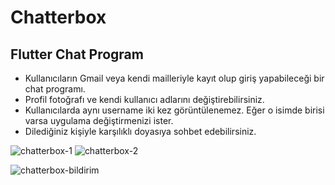 # Chatterbox

## Flutter Chat Program

 - Kullanıcıların Gmail veya kendi mailleriyle kayıt olup giriş yapabileceği bir chat programı.
 - Profil fotoğrafı ve kendi kullanıcı adlarını değiştirebilirsiniz.
 - Kullanıcılarda aynı username iki kez görüntülenemez. Eğer o isimde birisi varsa uygulama değiştirmenizi ister.
 - Dilediğiniz kişiyle karşılıklı doyasıya sohbet edebilirsiniz.

   




![chatterbox-1](https://github.com/yildizugurcan/flutter_lovers/assets/108520734/8bbc38e9-2696-4844-8fb6-aa73e6faaa92)              ![chatterbox-2](https://github.com/yildizugurcan/flutter_lovers/assets/108520734/82f945f7-5150-4a67-860d-8e968efae438)       







![chatterbox-bildirim](https://github.com/yildizugurcan/Chatterbox/assets/108520734/beafe16c-ebba-4210-a9de-0adf077431fd)











